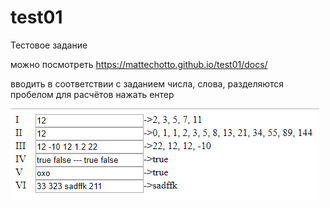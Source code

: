 # test01

Тестовое задание 

можно посмотреть https://mattechotto.github.io/test01/docs/

вводить в соответствии с заданием числа, слова, разделяются пробелом для расчётов нажать ентер

![alt text](./1.png)